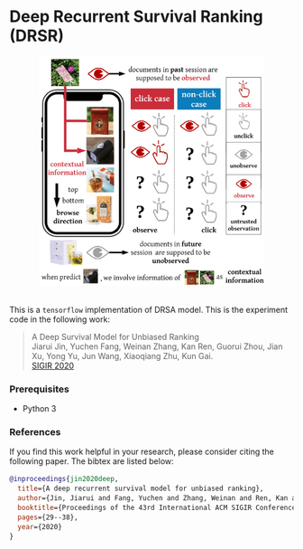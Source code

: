 
# Deep Recurrent Survival Ranking (DRSR)
<p align="center">
  <img src="image/drsr.png" width="400">
  <br />
  <br />
</p>

This is a `tensorflow` implementation of DRSA model. This is the experiment code in the following work:


> A Deep Survival Model for Unbiased Ranking </br>
Jiarui Jin, Yuchen Fang, Weinan Zhang, Kan Ren, Guorui Zhou, Jian Xu, Yong Yu, Jun Wang, Xiaoqiang Zhu, Kun Gai. </br>
[SIGIR 2020](https://arxiv.org/pdf/2004.14714.pdf)

### Prerequisites
- Python 3

### References
If you find this work helpful in your research, please consider citing the following paper. The bibtex are listed below:
```bibtex
@inproceedings{jin2020deep,
  title={A deep recurrent survival model for unbiased ranking},
  author={Jin, Jiarui and Fang, Yuchen and Zhang, Weinan and Ren, Kan and Zhou, Guorui and Xu, Jian and Yu, Yong and Wang, Jun and Zhu, Xiaoqiang and Gai, Kun},
  booktitle={Proceedings of the 43rd International ACM SIGIR Conference on Research and Development in Information Retrieval},
  pages={29--38},
  year={2020}
}
```

